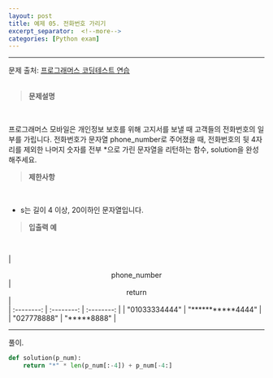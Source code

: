 ```yaml
---
layout: post
title: 예제 05. 전화번호 가리기
excerpt_separator:  <!--more-->
categories: [Python exam]
---
```

___

문제 출처: [프로그래머스 코딩테스트 연습](https://programmers.co.kr/learn/courses/30/lessons/12948)
<br><br>
> **문제설명**
<br>

프로그래머스 모바일은 개인정보 보호를 위해 고지서를 보낼 때 고객들의 전화번호의 일부를 가립니다.
전화번호가 문자열 phone_number로 주어졌을 때, 전화번호의 뒷 4자리를 제외한 나머지 숫자를 전부 *으로 가린 문자열을 리턴하는 함수, solution을 완성해주세요.
> **제한사항**
<br>

- s는 길이 4 이상, 20이하인 문자열입니다.

> **입출력 예**
<br>

| <center>phone_number</center> |  <center>return</center> |  
| :--------: | :--------: | :--------: |
| "01033334444" | "***********4444" |
| "027778888" | "*****8888" |

___


풀이.
```python
def solution(p_num):
    return "*" * len(p_num[:-4]) + p_num[-4:]
```
